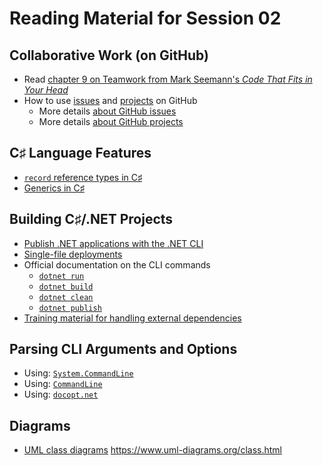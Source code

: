 # Reading Material for Session 02

## Collaborative Work (on GitHub)

* Read [chapter 9 on Teamwork from Mark Seemann's _Code That Fits in Your Head_](https://ituniversity.sharepoint.com/:b:/r/sites/2024AnalysisDesignandSoftwareArchitecture/Shared%20Documents/General/Documents/code-that-fits-your-head_ch9_scan.pdf?csf=1&web=1&e=LSaXUp)
* How to use [issues](https://docs.github.com/issues) and [projects](https://docs.github.com/en/issues/planning-and-tracking-with-projects) on GitHub
  * More details [about GitHub issues](https://docs.github.com/en/issues/tracking-your-work-with-issues/about-issues)
  * More details [about GitHub projects](https://docs.github.com/en/issues/planning-and-tracking-with-projects/learning-about-projects/about-projects)


## C♯ Language Features

* [`record` reference types in C♯](https://learn.microsoft.com/en-us/dotnet/csharp/language-reference/builtin-types/record)
* [Generics in C♯](https://learn.microsoft.com/en-us/dotnet/csharp/fundamentals/types/generics)


## Building C♯/.NET Projects

* [Publish .NET applications with the .NET CLI](https://learn.microsoft.com/en-us/dotnet/core/deploying/deploy-with-cli)
* [Single-file deployments](https://learn.microsoft.com/en-us/dotnet/core/deploying/single-file/overview?tabs=cli)
* Official documentation on the CLI commands
   - [`dotnet run`](https://learn.microsoft.com/en-us/dotnet/core/tools/dotnet-run)
   - [`dotnet build`](https://learn.microsoft.com/en-us/dotnet/core/tools/dotnet-build)
   - [`dotnet clean`](https://learn.microsoft.com/en-us/dotnet/core/tools/dotnet-clean)
   - [`dotnet publish`](https://learn.microsoft.com/en-us/dotnet/core/tools/dotnet-publish)
* [Training material for handling external dependencies](https://learn.microsoft.com/en-us/training/modules/dotnet-dependencies/)


## Parsing CLI Arguments and Options

* Using: [`System.CommandLine`](https://learn.microsoft.com/en-us/archive/msdn-magazine/2019/march/net-parse-the-command-line-with-system-commandline)
* Using: [`CommandLine`](https://github.com/commandlineparser/commandline)
* Using: [`docopt.net`](https://docopt.github.io/docopt.net/dev/)

## Diagrams

* [UML class diagrams](https://www.uml-diagrams.org/class-diagrams-overview.html)
https://www.uml-diagrams.org/class.html
